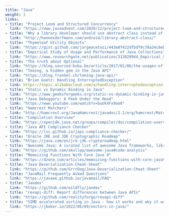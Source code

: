 ```yaml
---
title: "Java"
weight: 2
links:
- title: "Project Loom and Structured Concurrency"
  link: "https://www.javaadvent.com/2020/12/project-loom-and-structured-concurrency.html"
- title: "Why a library developer should use abstract class instead of interface"
  link: "http://hannesdorfmann.com/android/library-abstract-class/"
- title: "Thymeleaf Utility Objects"
  link: "https://gist.github.com/jorgeacetozi/443e8f422dfbdf9c78a34c8eb25d5693"
- title: "Empirical Study of Usage and Performance of Java Collections"
  link: "https://www.researchgate.net/publication/313820944_Empirical_Study_of_Usage_and_Performance_of_Java_Collections"
- title: "The truth about Optional"
  link: "https://blog.sourced-bvba.be/article/2017/01/06/the-usages-of-optional"
- title: "Teeing, a hidden gem in the Java API"
  link: "https://blog.frankel.ch/teeing-java-api/"
- title: "Brian Goetz: Handling InterruptedException"
  link: https://topic.alibabacloud.com/a/handling-interruptedexception-brian-goetz_8_8_31503524.html
- title: "Static vs Dynamic Binding in Java"
  link: "https://www.geeksforgeeks.org/static-vs-dynamic-binding-in-java/"
- title: "Java Debuggers: A Peek Under the Hood"
  link: "https://www.youtube.com/watch?v=buUkXFx9ao8"
- title: "Hamcrest Matchers"
  link: "http://hamcrest.org/JavaHamcrest/javadoc/2.1/org/hamcrest/Matchers.html"
- title: "Compilation Overview"
  link: "https://openjdk.java.net/groups/compiler/doc/compilation-overview/index.html"
- title: "Java API Compliance Checker"
  link: "https://lvc.github.io/japi-compliance-checker/"
- title: "Oracle JRE and JDK Cryptographic Roadmap"
  link: "https://java.com/en/jre-jdk-cryptoroadmap.html"
- title: "Awesome Java: A curated list of awesome Java frameworks, libraries and software."
  link: "https://github.com/akullpp/awesome-java#code-analysis"
- title: "Memoizing Functions With Core Java 9"
  link: "https://dzone.com/articles/memoizing-functions-with-core-java9"
- title: "Java-Deserialization-Cheat-Sheet"
  link: "https://github.com/GrrrDog/Java-Deserialization-Cheat-Sheet"
- title: "JavaMail Frequently Asked Questions"
  link: "https://javaee.github.io/javamail/FAQ"
- title: "Jandex"
  link: "https://github.com/wildfly/jandex"
- title: "revapi-diff: Report differences between Java APIs"
  link: "https://github.com/realityforge/revapi-diff"
- title: "SIMD accelerated sorting in Java - how it works and why it was 3x faster"
  link: "https://jbaker.io/2022/06/09/vectors-in-java/"
---
```

